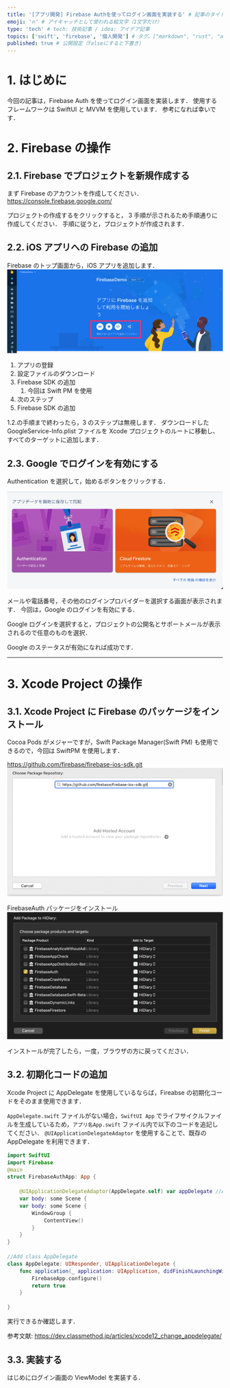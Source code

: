 ```yaml
---
title: '[アプリ開発] Firebase Authを使ってログイン画面を実装する' # 記事のタイトル
emoji: '🔥' # アイキャッチとして使われる絵文字（1文字だけ）
type: 'tech' # tech: 技術記事 / idea: アイデア記事
topics: ['swift', 'firebase', '個人開発'] # タグ。["markdown", "rust", "aws"]のように指定する
published: true # 公開設定（falseにすると下書き）
---
```


# 1. はじめに

今回の記事は，Firebase Auth を使ってログイン画面を実装します．
使用するフレームワークは SwiftUI と MVVM を使用しています．
参考になれば幸いです．

# 2. Firebase の操作

## 2.1. Firebase でプロジェクトを新規作成する

まず Firebase のアカウントを作成してください．
https://console.firebase.google.com/

プロジェクトの作成するをクリックすると， 3 手順が示されるため手順通りに作成してください．
手順に従うと，プロジェクトが作成されます．

## 2.2. iOS アプリへの Firebase の追加

Firebase のトップ画面から，iOS アプリを追加します．
![new-app](../images/20210718_23.33.png)

1. アプリの登録
2. 設定ファイルのダウンロード
3. Firebase SDK の追加
   1. 今回は Swift PM を使用
4. 次のステップ
5. Firebase SDK の追加

1.2.の手順まで終わったら，3 のステップは無視します．
ダウンロードした GoogleService-Info.plist ファイルを Xcode プロジェクトのルートに移動し、 すべてのターゲットに追加します．

## 2.3. Google でログインを有効にする

Authentication を選択して，始めるボタンをクリックする．

![;file20210718_](../images/20210718_20.51.png)

メールや電話番号，その他のログインプロバイダーを選択する画面が表示されます．
今回は，Google のログインを有効にする．

Google ログインを選択すると，プロジェクトの公開名とサポートメールが表示されるので任意のものを選択．

Google のステータスが有効になれば成功です．

---

# 3. Xcode Project の操作

## 3.1. Xcode Project に Firebase のパッケージをインストール

Cocoa Pods がメジャーですが，Swift Package Manager(Swift PM) も使用できるので，今回は SwiftPM を使用します．

https://github.com/firebase/firebase-ios-sdk.git
![20210718_20.48](../images/20210718_20.14.png)

FirebaseAuth パッケージをインストール
![20210718_20.4](../images/20210718_20.16.png)

インストールが完了したら，一度，ブラウザの方に戻ってください．

## 3.2. 初期化コードの追加

Xcode Project に AppDelegate を使用しているならば，Fireabse の初期化コードをそのまま使用できます．

`AppDelegate.swift` ファイルがない場合，`SwiftUI App` でライフサイクルファイルを生成しているため，`アプリ名App.swift` ファイル内で以下のコードを追記してください．
`@UIApplicationDelegateAdaptor` を使用することで、既存の AppDelegate を利用できます．

```swift
import SwiftUI
import Firebase
@main
struct FirebaseAuthApp: App {

    @UIApplicationDelegateAdaptor(AppDelegate.self) var appDelegate //Add
    var body: some Scene {
    var body: some Scene {
        WindowGroup {
            ContentView()
        }
    }
}

//Add class AppDelegate
class AppDelegate: UIResponder, UIApplicationDelegate {
    func application(_ application: UIApplication, didFinishLaunchingWithOptions launchOptions: [UIApplication.LaunchOptionsKey : Any]? = nil) -> Bool {
        FirebaseApp.configure()
        return true
    }

}
```

実行できるか確認します．

参考文献:
https://dev.classmethod.jp/articles/xcode12_change_appdelegate/

## 3.3. 実装する

はじめにログイン画面の ViewModel を実装する．
